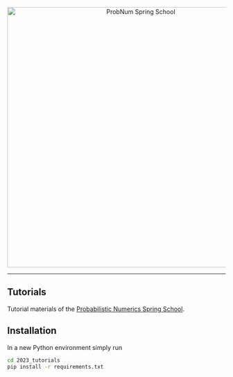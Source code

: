 <div align="center">
    <a href="https://www.probnumschool.org/"><img align="center" src="https://raw.githubusercontent.com/probabilistic-numerics/probnum-spring-school/main/img/spring-school-logo.svg" alt="ProbNum Spring School" width="600" style="padding-right: 10px; padding left: 10px;" title="Probabilistic Numerics Spring School"/>
    </a>
</div>

---

## Tutorials
Tutorial materials of the [Probabilistic Numerics Spring School](https://www.probnumschool.org/).

## Installation
In a new Python environment simply run

```bash
cd 2023_tutorials
pip install -r requirements.txt
```